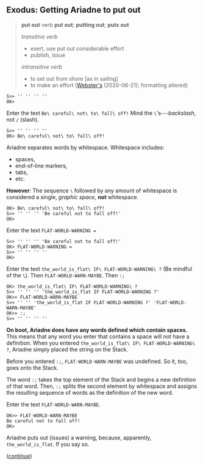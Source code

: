 ## Exodus: Getting Ariadne to put out

> **put out** verb
> **put out**; **putting out**; **puts out**
>
> _transitive verb_
> * exert, use put out considerable effort
> * publish, issue
>
> _intransitive verb_
> * to set out from shore \[as in sailing\]
> * to make an effort
> ([Webster's](https://www.merriam-webster.com/dictionary/put%20out) (2020-06-21); formatting altered)

    S>> '' '' '' ''
    OK>

Enter the text `Be\ careful\ not\ to\ fall\ off!` Mind the `\`'s---_backslash_, not `/` (slash).

    S>> '' '' '' ''
    OK> Be\ careful\ not\ to\ fall\ off!
    
Ariadne separates words by whitespace. Whitespace includes:

* spaces,
* end-of-line markers,
* tabs,
* etc.

**However**:
The sequence `\` followed by any amount of whitespace is considered a single, _graphic space_, **not** whitespace.

    OK> Be\ careful\ not\ to\ fall\ off!
    S>> '' '' '' 'Be careful not to fall off!'
    OK>
    
Enter the text `FLAT-WORLD-WARNING =`

    S>> '' '' '' 'Be careful not to fall off!'
    OK> FLAT-WORLD-WARNING =
    S>> '' '' '' ''
    OK>

Enter the text `the_world_is_flat\ IF\ FLAT-WORLD-WARNING\ ?` (Be mindful of the `\`).
Then `FLAT-WORLD-WARN-MAYBE`.
Then `:;`

    OK> the_world_is_flat\ IF\ FLAT-WORLD-WARNING\ ?
    S>> '' '' '' 'the_world_is_flat IF FLAT-WORLD-WARNING ?'
    OK>> FLAT-WORLD-WARN-MAYBE
    S>> '' '' 'the_world_is_flat IF FLAT-WORLD-WARNING ?' 'FLAT-WORLD-WARN-MAYBE'
    OK>> :;
    S>> '' '' '' ''
   
**On boot, Ariadne does have any words defined which contain spaces.**
This means that any word you enter that contains a space will not have a definition.
When you entered `the_world_is_flat\ IF\ FLAT-WORLD-WARNING\ ?`,
Ariadne simply placed the string on the Stack.

Before you entered `:;`, `FLAT-WORLD-WARN-MAYBE` was undefined.
So it, too, goes onto the Stack.

The word `:;` takes the top element of the Stack and begins a new definition of that word.
Then, `:;` splits the second element by whitespace and assigns the resulting sequence of words as the definition of the new word.

Enter the text `FLAT-WORLD-WARN-MAYBE`.

    OK>> FLAT-WORLD-WARN-MAYBE
    Be careful not to fall off!
    OK>
    
Ariadne puts out (issues) a warning, because, apparently, `the_world_is_flat`. If you say so.

([continue](https://github.com/dmparrishphd/Python4th/blob/master/2b/Tutorial/body3.md))

